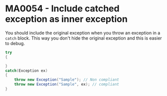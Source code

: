 # MA0054 - Include catched exception as inner exception

You should include the original exception when you throw an exception in a `catch` block. This way you don't hide the original exception and this is easier to debug.

````csharp
try
{

}
catch(Exception ex)
{
    throw new Exception("Sample"); // Non compliant
    throw new Exception("Sample", ex); // compliant
}
````